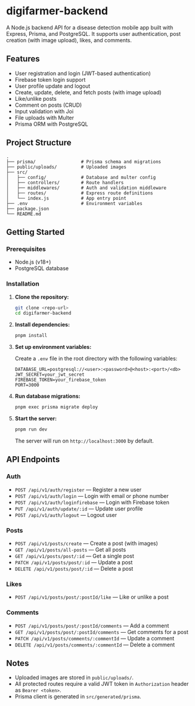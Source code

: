# digifarmer-backend

A Node.js backend API for a disease detection mobile app built with Express, Prisma, and PostgreSQL. It supports user authentication, post creation (with image upload), likes, and comments.

## Features

- User registration and login (JWT-based authentication)
- Firebase token login support
- User profile update and logout
- Create, update, delete, and fetch posts (with image upload)
- Like/unlike posts
- Comment on posts (CRUD)
- Input validation with Joi
- File uploads with Multer
- Prisma ORM with PostgreSQL

## Project Structure

```
.
├── prisma/                 # Prisma schema and migrations
├── public/uploads/         # Uploaded images
├── src/
│   ├── config/             # Database and multer config
│   ├── controllers/        # Route handlers
│   ├── middlewares/        # Auth and validation middleware
│   ├── routes/             # Express route definitions
│   └── index.js            # App entry point
├── .env                    # Environment variables
├── package.json
└── README.md
```

## Getting Started

### Prerequisites

- Node.js (v18+)
- PostgreSQL database

### Installation

1. **Clone the repository:**
   ```sh
   git clone <repo-url>
   cd digifarmer-backend
   ```

2. **Install dependencies:**
   ```sh
   pnpm install
   ```

3. **Set up environment variables:**

   Create a `.env` file in the root directory with the following variables:

   ```
   DATABASE_URL=postgresql://<user>:<password>@<host>:<port>/<db>
   JWT_SECRET=your_jwt_secret
   FIREBASE_TOKEN=your_firebase_token
   PORT=3000
   ```

4. **Run database migrations:**
   ```sh
   pnpm exec prisma migrate deploy
   ```

5. **Start the server:**
   ```sh
   pnpm run dev
   ```

   The server will run on `http://localhost:3000` by default.

## API Endpoints

### Auth

- `POST /api/v1/auth/register` — Register a new user
- `POST /api/v1/auth/login` — Login with email or phone number
- `POST /api/v1/auth/loginfirebase` — Login with Firebase token
- `PUT /api/v1/auth/update/:id` — Update user profile
- `POST /api/v1/auth/logout` — Logout user

### Posts

- `POST /api/v1/posts/create` — Create a post (with images)
- `GET /api/v1/posts/all-posts` — Get all posts
- `GET /api/v1/posts/post/:id` — Get a single post
- `PATCH /api/v1/posts/post/:id` — Update a post
- `DELETE /api/v1/posts/post/:id` — Delete a post

### Likes

- `POST /api/v1/posts/post/:postId/like` — Like or unlike a post

### Comments

- `POST /api/v1/posts/post/:postId/comments` — Add a comment
- `GET /api/v1/posts/post/:postId/comments` — Get comments for a post
- `PATCH /api/v1/posts/comments/:commentId` — Update a comment
- `DELETE /api/v1/posts/comments/:commentId` — Delete a comment

## Notes

- Uploaded images are stored in `public/uploads/`.
- All protected routes require a valid JWT token in `Authorization` header as `Bearer <token>`.
- Prisma client is generated in `src/generated/prisma`.
